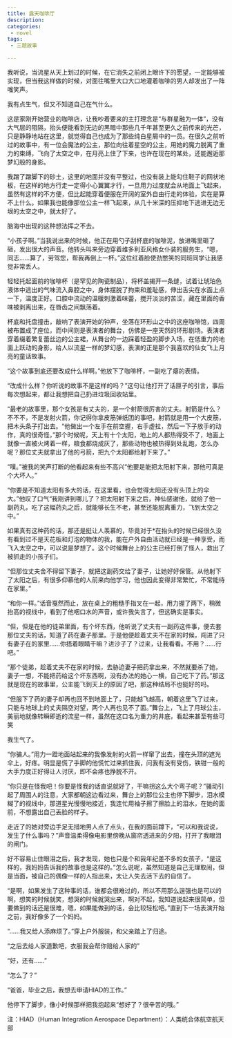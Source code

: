 ```yaml
---
title: 露天咖啡厅
description:
categories:
 - novel
tags:
 - 三题故事

---
```


我听说，当流星从天上划过的时候，在它消失之前闭上眼许下的愿望，一定能够被实现，但当我这样做的时候，对面往嘴里大口大口地灌着咖啡的男人却发出了一阵嗤笑声。

我有点生气，但又不知道自己在气什么。

<!-- more -->

这是家刚开始营业的咖啡店，让我吵着要来的主打理念是“与群星融为一体”，没有大气层的阻隔，抬头便能看到无边的黑暗中那些几千年甚至更久之前传来的光芒，只是静静地站在这里，就觉得自己也成为了那些纯白星屑中的一员。在很久之前听过的故事中，有一位会魔法的公主，那位向往着星空的公主，用她的魔力脱离了重力的束缚，飞向了太空之中，在月亮上住了下来，也许在现在的某处，还能邂逅那梦幻般的身影。

我蹭了蹭脚下的砂土，这里的地面并没有平整过，也没有装上能勾住鞋子的网状地板，在这样的地方行走一定得小心翼翼才行，一旦用力过度就会从地面上飞起来，虽然有这样的不方便，但比起能穿着便服在开阔的室外自由行走的体验，实在是算不上什么。如果我也能像那位公主一样飞起来，从几十米深的压抑地下逃进无边无垠的太空之中，就太好了。

脑海中出现的这种想法挥之不去。

“小孩子啊。”当我说出来的时候，他正在用勺子刮杯底的咖啡泥，放进嘴里砸了砸，发出很大的声音。他转头叫来旁边穿着维多利亚风格女仆装的服务生，“嗯，同志……算了，劳驾您，帮我再倒上一杯。”这位红着脸使劲憋笑的同班同学让我感觉非常丢人。

轻轻托起面前的咖啡杯（是罕见的陶瓷制品），将杯盖揭开一条缝，试着让琥珀色液体中逃出的气味流入鼻腔之中，身体摆脱了拘束和羞耻感，伸出舌尖在水面上点一下，温度正好。口腔中流动的温暖刺激着味蕾，搅开淡淡的苦涩，藏在里面的香味被剥离出来，在唇齿之间飘荡着。

杯底和托盘撞击，敲响了表演开始的钟声，坐落在环形山之中的这座咖啡馆，四周被布置成了座位，而中间则是表演者的舞台，仿佛是一座天然的环形剧场。表演者穿着缀着繁复蕾丝边的公主裙，从舞台的一边踩着轻盈的脚步入场，在低重力的地面上跃动的身影，给人以流星一样的梦幻感，表演的正是那个我喜欢的仙女飞上月亮的童话故事。

“这个故事到底还要改成什么样啊。”他放下了咖啡杯，一副吃了瘪的表情。

“改成什么样？你听说的故事不是这样的吗？”这句让他打开了话匣子的引言，事后每次想起来，都让我想把自己扔进垃圾回收站里。

“最老的故事里，那个女孩是有丈夫的，是一个射箭很厉害的丈夫。射箭是什么？不不不，不是发射火箭，你记得你拿皮筋弹纸团的事吧，射箭就是用一个大皮筋，把木头条子打出去。“他做出一个左手在前空握，右手虚拉，然后一下子放手的动作，真的很奇怪，”那个时候呢，天上有十个太阳，地上的人都热得受不了，地面上就像一直被火烤着一样，粮食都烧成灰了，那些动物也被热得到处乱跑，怎么办呢？那位丈夫就拿出了他的弓箭，把九个太阳都给射下来了。”

“噗。”被我的笑声打断的他看起来有些不高兴“他要是能把太阳射下来，那他可真是个大坏人。”

“你要是不知道太阳有多大的话，在这里看，也会觉得太阳还没有头顶上的伞大。”他叹了口气“我刚讲到哪儿了？把太阳射下来之后，神仙感谢他，就给了他一副药丸，吃了这幅药丸之后，就能够长生不老，甚至还能脱离重力，飞到太空之中。”

如果真有这种药的话，那还是挺让人羡慕的，毕竟对于*在抬头的时候已经很久没有看到过不是天花板和灯泡的物体的我，能在户外自由活动就已经是一种享受，而飞入太空之中，可以说是梦想了。这个时候舞台上的公主已经打倒了怪人，救出了被抓走的小孩子们。

“但那位丈夫舍不得留下妻子，就把这副药交给了妻子，让她好好保管。从他射下了太阳之后，有很多仰慕他的人前来向他学习，他也因此变得非常繁忙，不常能待在家里。”

“和你一样。”话音戛然而止，放在桌上的粗糙手指叉在一起，用力握了两下，稍微抬高的视线中，看到了他咽口水的声音，或许我失言了，但这确实是事实。

“但，但是在他的徒弟里面，有个坏东西，他听说了丈夫有一副药这件事，便去套那位丈夫的话，知道了药在妻子那里。于是他便趁着丈夫不在家的时候，闯进了只有妻子在的家里……你捂着眼睛干嘛？进沙子了？过来，让我看看。不用？……行吧。” 

“那个徒弟，趁着丈夫不在家的时候，去胁迫妻子把药拿出来，不然就要杀了她，妻子一想，不能把药给这个坏东西啊，没有办法的她心一横，自己吃下了药。”那这就是现在的故事里，公主能飞到天上的原因了吧，那这种结局不也挺好的吗。

“但服下了药的妻子却再也回不到地面上了，只能越飞越高，朝着这里飞了过来，只能与地球上的丈夫隔空对望，两个人再也见不了面。”舞台上，飞上了月球公主，美丽地就像转瞬即逝的流星一样，虽然在这口名为重力的井底，看起来甚至有些可笑

我生气了。

“你骗人。”用力一蹬地面站起来的我像发射的火箭一样窜了出去，撞在头顶的遮光伞上，好疼。明显是慌了手脚的他慌忙过来抓住我，问我有没有受伤，铁钳一般的大手力度正好得让人讨厌，即不会疼也挣脱不开。

“你只是在怪我吧！你要是怪我的话直说就好了，干嘛拐这么大个弯子呢？”骚动引起了周围人的注意，大家都朝这边看过来，舞台上的那位公主也停下脚步，泪水模糊了的视线中，那道星光慢慢地接近，我连忙用袖子擦了擦脸上的泪水，在她的面前，不想露出自己丢脸的样子。

走近了的她对旁边手足无措地男人点了点头，在我的面前蹲下，“可以和我说说，发生了什么事吗？”声音温柔得像电影里傍晚从窗帘透进来的夕阳，打开了我眼泪的闸门。

好不容易止住眼泪之后，我才发现，她也只是个和我年纪差不多的女孩子，“是这样的，我妈妈告诉我的故事也是这样的。”怎么说呢，虽然知道是自己无理取闹，但是当面，被自己的偶像一样的人指出来，太让人失去活下去的自信了。

“是啊，如果发生了这种事的话，谁都会很难过的，所以不用那么逞强也是可以的啊，想笑的时候就笑，想哭的时候就哭出来，啊对不起，我知道说起来很简单，但要做到的话还是很难，嗯，如果能做到的话，会比较轻松吧。”直到下一场表演开始之前，我好像多了一个妈妈。

“……我又给人添麻烦了。”穿上户外服装，和父亲踏上了归途。

“之后去给人家道歉吧，衣服我会帮你赔给人家的”

“好，还有……”

“怎么了？”

“爸爸，毕业之后，我想去申请HIAD的工作。”

他停下了脚步，像小时候那样把我抱起来“想好了？很辛苦的哦。”

 

注：HIAD（Human Integration Aerospace Department）：人类统合体航空航天部